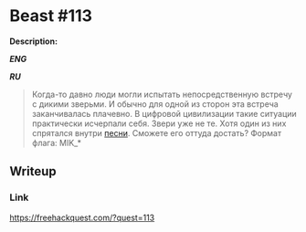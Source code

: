# Beast #113
**Description:**

***ENG***

> 

***RU***

> Когда-то давно люди могли испытать непосредственную встречу с дикими зверьми. И обычно для одной из сторон эта встреча заканчивалась плачевно. В цифровой цивилизации такие ситуации практически исчерпали себя. Звери уже не те. Хотя один из них спрятался внутри [песни](). Сможете его оттуда достать? Формат флага: MIK_*



## Writeup



### Link

https://freehackquest.com/?quest=113
